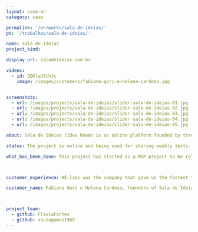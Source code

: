```yaml
---
layout: case-en
category: case

permalink: '/en/works/sala-de-ideias/'
pt: '/trabalhos/sala-de-ideias/'

name: Sala de Ideias
project_kind:

display_url: saladeideias.com.br

videos:
  - id: 3QKluUSthJc
    image: /images/customers/fabiane-gori-e-helena-cardoso.jpg 


screenshots:
  - url: /images/projects/sala-de-ideias/slider-sala-de-ideias-01.jpg
  - url: /images/projects/sala-de-ideias/slider-sala-de-ideias-02.jpg
  - url: /images/projects/sala-de-ideias/slider-sala-de-ideias-03.jpg
  - url: /images/projects/sala-de-ideias/slider-sala-de-ideias-04.jpg
  - url: /images/projects/sala-de-ideias/slider-sala-de-ideias-05.jpg

about: Sala de Ideias (Idea Room) is an online platform founded by three psychologists to inspire balance and satisfaction in our lives. Weekly discourses are shared with new learnings and experiences.

status: The project is online and being used for sharing weekly texts.

what_has_been_done: This project has started as a MVP project to be released and is now on HE:labs Help service. It's a good example of someone who launched his idea and chose to continue with us.



customer_experience: HE:labs was the company that gave us the fastest time within the market, without compromising quality. Getting a project online in just three days, it really is a mission beyond the expected, we have never seen it before. The work was perfect, they were able to capture and build everything that we wanted to our project.

customer_name: Fabiane Gori e Helena Cardoso, founders of Sala de Ideias.



project_team:
  - github: FlaviaFortes
  - github: souzagomes1989
---
```

